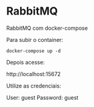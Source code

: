 # RabbitMQ
RabbitMQ com docker-compose

Para subir o container:

`docker-compose up -d`

Depois acesse:

http://localhost:15672

Utilize as credenciais:

User: guest
Password: guest